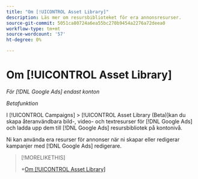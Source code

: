 ```yaml
---
title: "Om [!UICONTROL Asset Library]"
description: Läs mer om resursbiblioteket för era annonsresurser.
source-git-commit: 5051ca80724a6ea55bc270b9454a2276a72deea0
workflow-type: tm+mt
source-wordcount: '57'
ht-degree: 0%

---
```


# Om [!UICONTROL Asset Library]

<!-- Combine with "Create" page into one page? -->

*För [!DNL Google Ads] endast konton*

*Betafunktion*

I [!UICONTROL Campaigns] > [!UICONTROL Asset Library (Beta)]kan du skapa återanvändbara bild-, video- och textresurser för [!DNL Google Ads] och ladda upp dem till [!DNL Google Ads] resursbibliotek på kontonivå.

Ni kan använda era resurser för annonser när ni skapar eller redigerar kampanjer med [!DNL Google Ads] redigerare.

>[!MORELIKETHIS]
>
>*[Om [!UICONTROL Asset Library]](asset-library-about.md)
